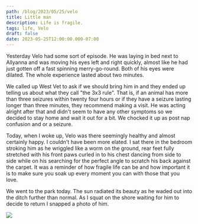 ```yaml
---
path: /blog/2023/05/25/velo
title: Little man
description: Life is fragile.
tags: life, Velo
draft: false
date: 2023-05-25T12:00:00.000-07:00
---
```


Yesterday Velo had some sort of episode. He was laying in bed next to Allyanna and was moving his eyes left and right quickly, almost like he had just gotten off a fast spinning merry-go-round. Both of his eyes were dilated. The whole experience lasted about two minutes.

We called up West Vet to ask if we should bring him in and they ended up telling us about what they call "the 3x3 rule". That is, if an animal has more than three seizures within twenty four hours or if they have a seizure lasting longer than three minutes, they recommend making a visit. He was acting alright after that and didn't seem to have any other symptoms so we decided to stay home and wait it out for a bit. We chocked it up as post nap confusion and or a seizure.

Today, when I woke up, Velo was there seemingly healthy and almost certainly happy. I couldn't have been more elated. I sat there in the bedroom stroking him as he wriggled like a worm on the ground, rear feet fully stretched with his front paws curled in to his chest dancing from side to side while on his searching for the perfect angle to scratch his back against the carpet. It was a reminder of how fragile life can be and how important it is to make sure you soak up every moment you can with those that you love.

We went to the park today. The sun radiated its beauty as he waded out into the ditch further than normal. As I squat on the shore waiting for him to decide to return I snapped a photo of him.

![](./velo.jpg)
